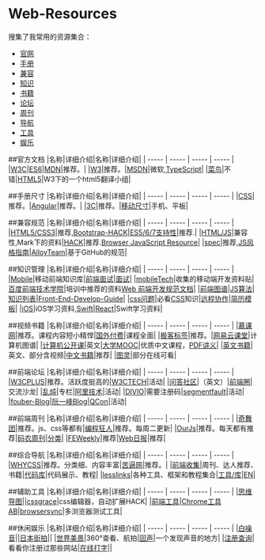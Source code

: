 Web-Resources
=============

搜集了我常用的资源集合：
* [官网](#官方文档)
* [手册](#手册尺寸)
* [兼容](#兼容规范)
* [知识](#知识管理)
* [书籍](#视频书籍)
* [论坛](#前端论坛)
* [周刊](#前端周刊)
* [导航](#综合导航)
* [工具](#辅助工具)
* [娱乐](#休闲娱乐)

##官方文档
|名称|详细介绍|名称|详细介绍|
| ----- | ----- | ----- | ----- |
|[W3C](http://www.w3school.com.cn/)|[ES6](https://github.com/lenville/es6features/blob/master/README.md)|[MDN](https://developer.mozilla.org/zh-CN/)|推荐。|
|[W3](http://www.w3.org/)|推荐。|[MSDN](http://msdn.microsoft.com/zh-cn/ie/bg125381)|微软,[TypeScript](http://www.typescriptlang.org/)|
|[菜鸟](http://www.w3cschool.cc/)|不错|[HTML5](http://www.w3.org/html/ig/zh/wiki/%E7%BF%BB%E8%AF%91)|W3下的一个html5翻译小组|


##手册尺寸
|名称|详细介绍|名称|详细介绍|
|  ----- | ----- | ----- | ----- |
|[CSS](http://css.doyoe.com/)|推荐。|[Angular](http://www.ngnice.com/docs/api)|推荐。|
|[3C](http://chicun.in/)|推荐。|[移动尺寸](http://screensiz.es/phone)|手机、平板|


##兼容规范
|名称|详细介绍|名称|详细介绍|
| ----- | ----- | ----- | ----- |
|[HTML5/CSS3](http://fmbip.com/litmus/)|推荐,[Bootstrap-HACK](https://github.com/cvrebert/bs-css-hacks)|[ES5/6/7支持性](http://kangax.github.io/compat-table/es5/)|推荐.|
|[HTML/JS](http://www.quirksmode.org/compatibility.html)|兼容性,Mark下的资料|[HACK](http://browserhacks.com/)|推荐.[Browser JavaScript Resource](https://github.com/azu/browser-javascript-resource)|
|[spec](https://github.com/duyuhe/spec)|推荐,[JS风格指南](https://github.com/yuche/javascript)|[AlloyTeam](http://alloyteam.github.io/code-guide/)|基于GitHub的规范|



##知识管理
|名称|详细介绍|名称|详细介绍|
| ----- | ----- | ----- | ----- |
|[Mobile](https://github.com/hoosin/mobile-web-favorites)|移动前端知识库|[前端面试](https://github.com/h5bp/Front-end-Developer-Interview-Questions/tree/master/Translations/Chinese)|[面试](https://github.com/skyline75489/what-happens-when-zh_CN)|
|[mobileTech](https://github.com/jtyjty99999/mobileTech)|收集的移动端开发资料贴|[百度前端技术学院](https://github.com/wwsun/fe-knowledge-points)|培训中推荐的资料[Web 前端开发规范文档](http://codecloud.net/web-develop-standard-5622.html)|
|[前端图谱](https://github.com/duyuhe/fks)|[JS算法](https://github.com/LukeLin/data-structure-with-js)|[知识列表](https://platform.html5.org/)|[Front-End-Develop-Guide](https://github.com/w3crange/Front-End-Develop-Guide#fed_mobile)|
|[css问题](https://github.com/davidtheclark/scalable-css-reading-list)|必看[CSS](https://github.com/AllThingsSmitty/must-watch-css)知识|[远程协作](https://github.com/duyuhe/remote-working)|[简历模板](https://github.com/duyuhe/ResumeSample)|
|[iOS](https://github.com/Aufree/trip-to-iOS)|iOS学习资料,[Swift](https://github.com/numbbbbb/the-swift-programming-language-in-chinese)|[React](https://github.com/ele828/react-native-guide)|Swift学习资料|



##视频书籍
|名称|详细介绍|名称|详细介绍|
| ----- | ----- | ----- | ----- |
|[慕课网](http://www.imooc.com/)|推荐。课程内容短小精悍|[国外付费](https://www.udemy.com/courses/)|课程全面|
|[极客标签](http://www.gbtags.com/gb/index.htm)|推荐。|[网易云课堂](http://study.163.com/)|计算机图谱|
|[计算机公开课](https://github.com/prakhar1989/awesome-courses)|英文|[大学MOOC](http://blog.sunner.cn/recommended-mooc-for-programmers/)|优质中文课程，[PDF讲义](http://www.jingpinke.com/)|
|[英文书籍](https://github.com/vhf/free-programming-books/blob/master/free-programming-books.md#javascript)|英文、部分含视频|[中文书籍](https://github.com/duyuhe/free-programming-books-zh_CN)|推荐|
|[图灵](http://www.ituring.com.cn/)|部分在线可看|


##前端论坛
|名称|详细介绍|名称|详细介绍|
| ----- | ----- | ----- | ----- |
|[W3CPLUS](http://www.w3cplus.com/css3/css-counters.html)|推荐。活跃度挺高的|[W3CTECH](http://www.w3ctech.com/)|活动|
|[问答社区](http://stackoverflow.com/)|（英文）|[前端圈](http://www.fequan.com/)|交流沙龙|
|[乱炖](http://www.html-js.com/)|专栏|[阿里技术](http://club.alibabatech.org/index.htm)|活动|
|[DIVIO](http://div.io/pro/index)|需要注册码|[segmentfault](http://segmentfault.com/)|活动|
|[fouber-Blog](https://github.com/fouber/blog)|[阮一峰Blog](https://github.com/ruanyf/articles)|[QCon](http://2015.qconbeijing.com/)|活动|


##前端周刊
|名称|详细介绍|名称|详细介绍|
| ----- | ----- | ----- | ----- |
|[奇舞团](http://www.75team.com/weekly/)|推荐。js、css等都有|[编程狂人](http://www.tuicool.com/mags)|推荐。每周二更新|
|[OurJs](http://ourjs.com/)|推荐。每天都有推荐|[码农周刊](http://weekly.manong.io/issues/?ref=weibo)|[分类](https://github.com/duyuhe/manong)|
|[FEWeekly](http://www.feweekly.com/)|推荐|[Web日报](http://web.memect.com/)|推荐|


##综合导航
|名称|详细介绍|名称|详细介绍|
| ----- | ----- | ----- | ----- |
|[WHYCSS](http://whycss.com/)|推荐。分类细、内容丰富|[苦逼网](http://www.kubition.com/)|推荐。|
|[前端收集](https://github.com/duyuhe/front-end-collect)|周刊、达人推荐、书籍|[代码库](http://www.zhihu.com/question/21034316)|代码展示、教程|
|[lesslinks](http://www.lesslinks.com/)|各种工具、框架和教程集合|[工具/库](https://github.com/JingwenTian/awesome-frontend)|[EN](https://github.com/sorrycc/awesome-javascript)|


##辅助工具
|名称|详细介绍|名称|详细介绍|
| ----- | ----- | ----- | ----- |
|[思维导图](http://naotu.baidu.com/edit.html)||[cssgrace](https://github.com/duyuhe/cssgrace)|css编辑器，自动扩展HACK|
|[前端工具](https://www.codefellows.org/blog/a-list-of-foundational-javascript-tools)|[Chrome工具A](https://github.com/CN-Chrome-DevTools/CN-Chrome-DevTools)[B](https://github.com/andersonweb/DevTools-Learning)|[browsersync](http://www.browsersync.io/)|多浏览器测试工具|



##休闲娱乐
|名称|详细介绍|名称|详细介绍|
| ----- | ----- | ----- | ----- |
|[白噪音](https://www.teambition.com/nature)||[日本街拍](http://www.style-arena.jp/)||
|[世界美景](http://www.airpano.ru/)|360°查看、航拍|[回声](http://echo.kibey.com/)|一个发现声音的地方|
|[注册查询](http://www.reg007.com/)|看看你注册过那些网站|[在线打字](http://www.ratatype.com/)||

